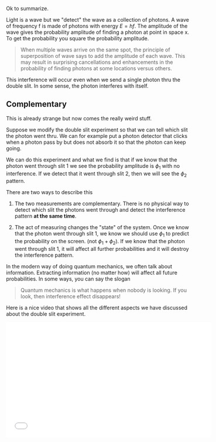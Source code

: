Ok to summarize. 

Light is a wave but we "detect" the wave as a collection of photons. A wave of frequency f is made of photons with energy $E=hf$. The amplitude of the wave gives the probability amplitude of finding a photon at point in space x. To get the probability you square the probability amplitude. 

> When multiple waves arrive on the same spot, the principle of superposition of wave says to add the amplitude of each wave. This may result in surprising cancellations and enhancements in the probability of finding photons at some locations versus others. 

This interference will occur even when we send a single photon thru the double slit. In some sense, the photon interferes with itself. 

## Complementary

This is already strange but now comes the really weird stuff. 

Suppose we modify the double slit experiment so that we can tell which slit the photon went thru. We can for example put a photon detector that clicks when a photon pass by but does not absorb it so that the photon can keep going. 

We can do this experiment and what we find is that if we know that the photon went through slit 1 we see the probability amplitude is $\phi_1$ with no interference. If we detect that it went through slit 2, then we will see the $\phi_2$ pattern. 

There are two ways to describe this

1. The two measurements are complementary. There is no physical way to detect which slit the photons went through and detect the interference pattern **at the same time**. 

2. The act of measuring changes the "state" of the system. Once we know that the photon went through slit 1, we know we should use $\phi_1$ to predict the probability on the screen. (not $\phi_1+\phi_2$). 
If we know that the photon went through slit 1, it will affect all further probabilities and it will destroy the interference pattern. 

In the modern way of doing quantum mechanics, we often talk about information. Extracting information (no matter how) will affect all future probabilities. In some ways, you can say the slogan

> Quantum mechanics is what happens when nobody is looking. If you look, then interference effect disappears!

Here is a nice video that shows all the different aspects we have discussed about the double slit experiment. 

<iframe allowfullscreen="" frameborder="0" height="315" src="//www.youtube.com/embed/wsq7qXr9Hl0?rel=0" width="560"></iframe>